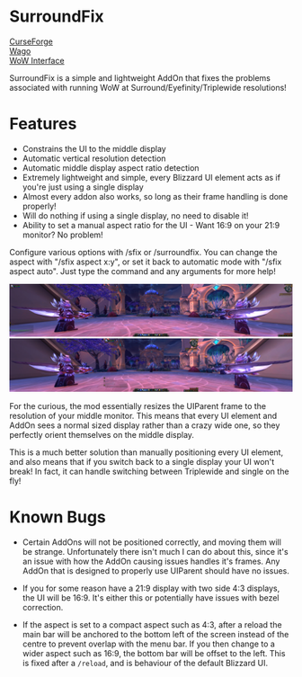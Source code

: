 # SurroundFix
[CurseForge](https://www.curseforge.com/wow/addons/surroundfix)  
[Wago](https://addons.wago.io/addons/surroundfix)  
[WoW Interface](https://www.wowinterface.com/downloads/info25251-SurroundFix.html)  

SurroundFix is a simple and lightweight AddOn that fixes the problems associated with running WoW at Surround/Eyefinity/Triplewide resolutions!

# Features
- Constrains the UI to the middle display
- Automatic vertical resolution detection
- Automatic middle display aspect ratio detection
- Extremely lightweight and simple, every Blizzard UI element acts as if you're just using a single display
- Almost every addon also works, so long as their frame handling is done properly!
- Will do nothing if using a single display, no need to disable it!
- Ability to set a manual aspect ratio for the UI - Want 16:9 on your 21:9 monitor? No problem!

Configure various options with /sfix or /surroundfix. You can change the aspect with "/sfix aspect x:y", or set it back to automatic mode with "/sfix aspect auto". Just type the command and any arguments for more help!


![Before](Other%20Files/Images/SFix%20Default.jpg)
![After](Other%20Files/Images/SFix%20Fixed.jpg)


For the curious, the mod essentially resizes the UIParent frame to the resolution of your middle monitor. This means that every UI element and AddOn sees a normal sized display rather than a crazy wide one, so they perfectly orient themselves on the middle display.

This is a much better solution than manually positioning every UI element, and also means that if you switch back to a single display your UI won't break! In fact, it can handle switching between Triplewide and single on the fly!


# Known Bugs  
- Certain AddOns will not be positioned correctly, and moving them will be strange. Unfortunately there isn't much I can do about this, since it's an issue with how the AddOn causing issues handles it's frames. Any AddOn that is designed to properly use UIParent should have no issues.

- If you for some reason have a 21:9 display with two side 4:3 displays, the UI will be 16:9. It's either this or potentially have issues with bezel correction.

- If the aspect is set to a compact aspect such as 4:3, after a reload the main bar will be anchored to the bottom left of the screen instead of the centre to prevent overlap with the menu bar. If you then change to a wider aspect such as 16:9, the bottom bar will be offset to the left. This is fixed after a `/reload`, and is behaviour of the default Blizzard UI.
